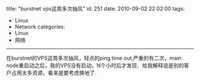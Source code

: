 title: "burstnet vps这周多次抽风"
id: 251
date: 2010-09-02 22:02:00
tags: 
- Linux
- Network
categories: 
- Linux
- 网络
---

在burstnet的VPS这周多次抽风，轻点的ping time out,严重的有二次，main node重启动之后，我的VPS没有启动，N个小时后才发现．给我解释说是别的客户占用太多资源，看来是要考虑换地了.